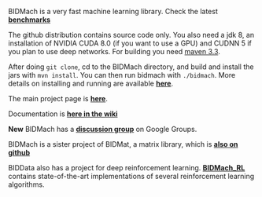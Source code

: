 

BIDMach is a very fast machine learning library. Check the latest <b><a href="https://github.com/BIDData/BIDMach/wiki/Benchmarks">benchmarks</a></b>

The github distribution contains source code only. You also need a jdk 8, an installation of NVIDIA CUDA 8.0 (if you want to use a GPU) and CUDNN 5 if you plan to use deep networks. For building you need <a href="https://maven.apache.org/docs/history.html">maven 3.3</a>.

After doing <code>git clone</code>, cd to the BIDMach directory, and build and install the jars with <code>mvn install</code>. You can then run bidmach with `./bidmach`. More details on installing and running are available <b><a href="https://github.com/BIDData/BIDMach/wiki/Installing-and-Running">here</a></b>.

The main project page is <b><a href="http://bid2.berkeley.edu/bid-data-project/">here</a></b>.

Documentation is <b><a href="https://github.com/BIDData/BIDMach/wiki">here in the wiki</a></b>

<b>New</b> BIDMach has a <b><a href="https://groups.google.com/forum/#!forum/bidmach-users-group">discussion group</a></b> on Google Groups.

BIDMach is a sister project of BIDMat, a matrix library, which is 
<b><a href="https://github.com/BIDData/BIDMat">also on github</a></b>

BIDData also has a project for deep reinforcement learning. <b><a href="https://github.com/BIDData/BIDMach_RL">BIDMach_RL</a></b> contains state-of-the-art implementations of several reinforcement learning algorithms.
